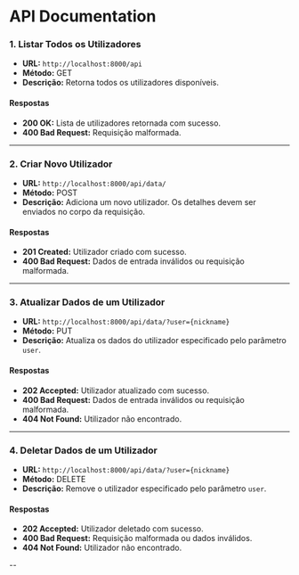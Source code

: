 # API Documentation


### 1. Listar Todos os Utilizadores
- **URL:** `http://localhost:8000/api`
- **Método:** GET
- **Descrição:** Retorna todos os utilizadores disponíveis.

#### Respostas
- **200 OK:** Lista de utilizadores retornada com sucesso.
- **400 Bad Request:** Requisição malformada.

---

### 2. Criar Novo Utilizador
- **URL:** `http://localhost:8000/api/data/`
- **Método:** POST
- **Descrição:** Adiciona um novo utilizador. Os detalhes devem ser enviados no corpo da requisição.

#### Respostas
- **201 Created:** Utilizador criado com sucesso.
- **400 Bad Request:** Dados de entrada inválidos ou requisição malformada.

---

### 3. Atualizar Dados de um Utilizador
- **URL:** `http://localhost:8000/api/data/?user={nickname}`
- **Método:** PUT
- **Descrição:** Atualiza os dados do utilizador especificado pelo parâmetro `user`.

#### Respostas
- **202 Accepted:** Utilizador atualizado com sucesso.
- **400 Bad Request:** Dados de entrada inválidos ou requisição malformada.
- **404 Not Found:** Utilizador não encontrado.

---

### 4. Deletar Dados de um Utilizador
- **URL:** `http://localhost:8000/api/data/?user={nickname}`
- **Método:** DELETE
- **Descrição:** Remove o utilizador especificado pelo parâmetro `user`.

#### Respostas
- **202 Accepted:** Utilizador deletado com sucesso.
- **400 Bad Request:** Requisição malformada ou dados inválidos.
- **404 Not Found:** Utilizador não encontrado.

--